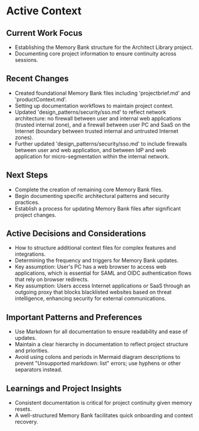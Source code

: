 # Active Context

## Current Work Focus
- Establishing the Memory Bank structure for the Architect Library project.
- Documenting core project information to ensure continuity across sessions.

## Recent Changes
- Created foundational Memory Bank files including 'projectbrief.md' and 'productContext.md'.
- Setting up documentation workflows to maintain project context.
- Updated 'design_patterns/security/sso.md' to reflect network architecture: no firewall between user and internal web applications (trusted internal zone), and a firewall between user PC and SaaS on the Internet (boundary between trusted internal and untrusted Internet zones).
- Further updated 'design_patterns/security/sso.md' to include firewalls between user and web application, and between IdP and web application for micro-segmentation within the internal network.

## Next Steps
- Complete the creation of remaining core Memory Bank files.
- Begin documenting specific architectural patterns and security practices.
- Establish a process for updating Memory Bank files after significant project changes.

## Active Decisions and Considerations
- How to structure additional context files for complex features and integrations.
- Determining the frequency and triggers for Memory Bank updates.
- Key assumption: User's PC has a web browser to access web applications, which is essential for SAML and OIDC authentication flows that rely on browser redirects.
- Key assumption: Users access Internet applications or SaaS through an outgoing proxy that blocks blacklisted websites based on threat intelligence, enhancing security for external communications.

## Important Patterns and Preferences
- Use Markdown for all documentation to ensure readability and ease of updates.
- Maintain a clear hierarchy in documentation to reflect project structure and priorities.
- Avoid using colons and periods in Mermaid diagram descriptions to prevent "Unsupported markdown: list" errors; use hyphens or other separators instead.

## Learnings and Project Insights
- Consistent documentation is critical for project continuity given memory resets.
- A well-structured Memory Bank facilitates quick onboarding and context recovery.
